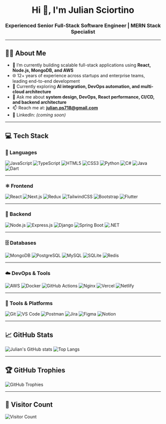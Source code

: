 <h1 align="center">Hi 👋, I'm Julian Sciortino</h1>
<h3 align="center">Experienced Senior Full-Stack Software Engineer | MERN Stack Specialist</h3>

---

## 🧑‍💻 About Me

- 🔭 I’m currently building scalable full-stack applications using **React, Node.js, MongoDB, and AWS**
- 🌐 12+ years of experience across startups and enterprise teams, leading end-to-end development
- 🌱 Currently exploring **AI integration, DevOps automation, and multi-cloud architecture**
- 💬 Ask me about **system design, DevOps, React performance, CI/CD, and backend architecture**
- 📫 Reach me at: **julian.ps718@gmail.com**
- 🔗 LinkedIn: *(coming soon)*

---

## 💻 Tech Stack

### 🧠 Languages
![JavaScript](https://img.shields.io/badge/JavaScript-F7DF1E?logo=javascript&logoColor=black)
![TypeScript](https://img.shields.io/badge/TypeScript-3178C6?logo=typescript&logoColor=white)
![HTML5](https://img.shields.io/badge/HTML5-E34F26?logo=html5&logoColor=white)
![CSS3](https://img.shields.io/badge/CSS3-1572B6?logo=css3&logoColor=white)
![Python](https://img.shields.io/badge/Python-3776AB?logo=python&logoColor=white)
![C#](https://img.shields.io/badge/C%23-239120?logo=csharp&logoColor=white)
![Java](https://img.shields.io/badge/Java-007396?logo=java&logoColor=white)
![Dart](https://img.shields.io/badge/Dart-0175C2?logo=dart&logoColor=white)

---

### ⚛️ Frontend
![React](https://img.shields.io/badge/React-61DAFB?logo=react&logoColor=black)
![Next.js](https://img.shields.io/badge/Next.js-000000?logo=nextdotjs&logoColor=white)
![Redux](https://img.shields.io/badge/Redux-764ABC?logo=redux&logoColor=white)
![TailwindCSS](https://img.shields.io/badge/TailwindCSS-38B2AC?logo=tailwindcss&logoColor=white)
![Bootstrap](https://img.shields.io/badge/Bootstrap-7952B3?logo=bootstrap&logoColor=white)
![Flutter](https://img.shields.io/badge/Flutter-02569B?logo=flutter&logoColor=white)

---

### 🔧 Backend
![Node.js](https://img.shields.io/badge/Node.js-339933?logo=nodedotjs&logoColor=white)
![Express.js](https://img.shields.io/badge/Express.js-000000?logo=express&logoColor=white)
![Django](https://img.shields.io/badge/Django-092E20?logo=django&logoColor=white)
![Spring Boot](https://img.shields.io/badge/Spring_Boot-6DB33F?logo=springboot&logoColor=white)
![.NET](https://img.shields.io/badge/.NET-512BD4?logo=dotnet&logoColor=white)

---

### 🗄️ Databases
![MongoDB](https://img.shields.io/badge/MongoDB-47A248?logo=mongodb&logoColor=white)
![PostgreSQL](https://img.shields.io/badge/PostgreSQL-336791?logo=postgresql&logoColor=white)
![MySQL](https://img.shields.io/badge/MySQL-4479A1?logo=mysql&logoColor=white)
![SQLite](https://img.shields.io/badge/SQLite-003B57?logo=sqlite&logoColor=white)
![Redis](https://img.shields.io/badge/Redis-DC382D?logo=redis&logoColor=white)

---

### ☁️ DevOps & Tools
![AWS](https://img.shields.io/badge/AWS-232F3E?logo=amazonaws&logoColor=white)
![Docker](https://img.shields.io/badge/Docker-2496ED?logo=docker&logoColor=white)
![GitHub Actions](https://img.shields.io/badge/GitHub_Actions-2088FF?logo=githubactions&logoColor=white)
![Nginx](https://img.shields.io/badge/Nginx-009639?logo=nginx&logoColor=white)
![Vercel](https://img.shields.io/badge/Vercel-000000?logo=vercel&logoColor=white)
![Netlify](https://img.shields.io/badge/Netlify-00C7B7?logo=netlify&logoColor=white)

---

### 🧰 Tools & Platforms
![Git](https://img.shields.io/badge/Git-F05032?logo=git&logoColor=white)
![VS Code](https://img.shields.io/badge/VS_Code-007ACC?logo=visualstudiocode&logoColor=white)
![Postman](https://img.shields.io/badge/Postman-FF6C37?logo=postman&logoColor=white)
![Jira](https://img.shields.io/badge/Jira-0052CC?logo=jira&logoColor=white)
![Figma](https://img.shields.io/badge/Figma-F24E1E?logo=figma&logoColor=white)
![Notion](https://img.shields.io/badge/Notion-000000?logo=notion&logoColor=white)

---

## 📈 GitHub Stats

![Julian's GitHub stats](https://github-readme-stats.vercel.app/api?username=julianDevX718&show_icons=true&theme=radical&hide_border=true)
![Top Langs](https://github-readme-stats.vercel.app/api/top-langs/?username=julianDevX718&layout=compact&theme=radical&hide_border=true)

---

## 🏆 GitHub Trophies

![GitHub Trophies](https://github-profile-trophy.vercel.app/?username=julianDevX718&theme=radical&no-frame=true&margin-w=10)

---

## 📍 Visitor Count

![Visitor Count](https://visitcount.itsvg.in/api?id=julianDevX718&icon=5&color=1)

<!-- Profile README generated by ChatGPT with ❤️ for Julian Sciortino -->
